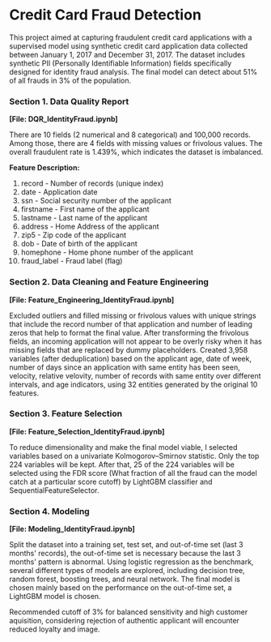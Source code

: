 # Credit Card Fraud Detection
This project aimed at capturing fraudulent credit card applications with a supervised model using synthetic credit card application data collected between January 1, 2017 and December 31, 2017. The dataset includes synthetic PII (Personally Identifiable Information) fields specifically designed for identity fraud analysis. The final model can detect about 51% of all frauds in 3% of the population.

### Section 1. Data Quality Report
<b>\[File: DQR_IdentityFraud.ipynb\]</b>

There are 10 fields (2 numerical and 8 categorical) and 100,000 records. Among those, there are 4 fields with missing values or frivolous values. The overall fraudulent rate is 1.439%, which indicates the dataset is imbalanced. 

<b> Feature Description:</b>
1. record - Number of records (unique index)
2. date -  Application date
3. ssn - Social security number of the applicant
4. firstname - First name of the applicant
5. lastname - Last name of the applicant
6. address - Home Address of the applicant
7. zip5 - Zip code of the applicant
8. dob - Date of birth of the applicant
9. homephone - Home phone number of the applicant
10. fraud_label - Fraud label (flag)

### Section 2. Data Cleaning and Feature Engineering 
<b>\[File: Feature_Engineering_IdentityFraud.ipynb]</b>

Excluded outliers and filled missing or frivolous values with unique strings that include the record number of that application and number of leading zeros that help to format the final value. After transforming the frivolous fields, an incoming application will not appear to be overly risky when it has missing fields that are replaced by dummy placeholders. Created 3,958 variables (after deduplication) based on the applicant age, date of week,  number of days since an application with same entity has been seen, velocity, relative velovity, number of records with same entity over different intervals, and age indicators, using 32 entities generated by the original 10 features.

### Section 3. Feature Selection
<b>\[File: Feature_Selection_IdentityFraud.ipynb\]</b>

To reduce dimensionality and make the final model viable, I selected variables based on a univariate Kolmogorov–Smirnov statistic. Only the top 224 variables will be kept. After that, 25 of the 224 variables will be selected using the FDR score (What fraction of all the fraud can the model catch at a particular score cutoff) by LightGBM classifier and SequentialFeatureSelector.

### Section 4. Modeling
<b>\[File: Modeling_IdentityFraud.ipynb\]</b>

Split the dataset into a training set, test set, and out-of-time set (last 3 months' records), the out-of-time set is necessary because the last 3 months' pattern is abnormal. Using logistic regression as the benchmark, several different types of models are explored, including decision tree, random forest, boosting trees, and neural network. The final model is chosen mainly based on the performance on the out-of-time set, a LightGBM model is chosen. 

Recommended cutoff of 3% for balanced sensitivity and high customer aquisition, considering rejection of authentic applicant will encounter reduced loyalty and image.


